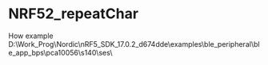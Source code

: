 # NRF52_repeatChar
How example D:\Work_Prog\Nordic\nRF5_SDK_17.0.2_d674dde\examples\ble_peripheral\ble_app_bps\pca10056\s140\ses\

